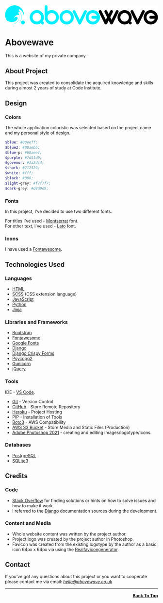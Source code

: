 ![Abovewave](https://raw.githubusercontent.com/KarolSliwka/Abovewave/main/media/logotype/abovewave.png)
# Abovewave
This is a website of my private company.

## About Project
This project was created to consolidate the acquired knowledge and skills during almost 2 years of study at Code Institute.

## Design

### Colors
The whole application coloristic was selected based on the project name and my personal style of design.
```bash
$blue: #00eeff;
$blue2: #00aebb;
$blue-p: #68aeef;
$purple: #7d51d9;
$govenor: #3a2dc4;
$shark: #212529;
$white: #fff;
$black: #000;
$light-grey: #f7f7f7;
$dark-grey: #d9d9d9;
```

### Fonts

In this project, I've decided to use two different fonts.

For titles  I've used -
[Montserrat](https://fonts.google.com/specimen/Montserrat?thickness=7&preview.text=&preview.text_type=custom&query=Montserrat) font. \
For other text, I've used - [Lato](https://fonts.google.com/specimen/Lato?thickness=7&preview.text=&preview.text_type=custom&query=Lato) font.

### Icons
I have used a [Fontawesome](https://fontawesome.com).

## Technologies Used

### Languages

- [HTML](https://developer.mozilla.org/en-US/docs/Web/HTML)
- [SCSS](https://sass-lang.co) (CSS extension language)
- [JavaScript](https://www.javascript.com)
- [Python](https://www.python.org)
- [Jinja](https://jinja.palletsprojects.com/en/2.10.x/)

### Libraries and Frameworks

- [Bootstrap](https://getbootstrap.com)
- [Fontawesome](https://fontawesome.com)
- [Google Fonts](https://fonts.google.com)
- [Django](https://www.djangoproject.com)
- [Django Crispy Forms](https://django-crispy-forms.readthedocs.io/en/latest/)
- [Psycopg2](https://pypi.org/project/psycopg2/)
- [Gunicorn](https://pypi.org/project/gunicorn/)
- [jQuery](https://jquery.com)

### Tools

IDE - [VS Code](https://code.visualstudio.com).

- [Git](https://git-scm.com) - Version Control
- [GitHub](https://github.com) - Store Remote Repository
- [Heroku](https://www.heroku.com) - Project Hosting
- [PIP](https://pypi.org/project/pip/) - Installation of Tools
- [Boto3](https://boto3.amazonaws.com/v1/documentation/api/latest/index.html) - AWS Compatibility
- [AWS S3 Bucket](https://aws.amazon.com/s3/) - Store Media and Static Files (Production)
- [Adobe Photoshop 2021](https://www.googleadservices.com/pagead/aclk?sa=L&ai=DChcSEwi1jtO-lYjtAhWRtu0KHVSdBuIYABAMGgJkZw&ae=2&ohost=www.google.com&cid=CAESQeD26XjYo-QzyoB2wcpxICKBRcP9GrB4c8gAn9paIaX33r0xVThzoIuEVAd5W9NMGzIpEnaxYR6rGHmVm3Xs6HqK&sig=AOD64_0qloXz9J7Jl2Hmpb5xL3Ar0APH5w&q&adurl&ved=2ahUKEwiXncq-lYjtAhV-ShUIHTryBD0Q0Qx6BAgSEAE&dct=1) - creating and editing images/logotype/icons.

### Databases

- [PostgreSQL](https://www.postgresql.org)
- [SQLite3](https://www.sqlite.org/index.html)

## Credits

### Code

- [Stack Overflow](https://stackoverflow.com/) for finding solutions or hints on how to solve issues and how to make it work.
- I referred to the [Django](https://docs.djangoproject.com/en/3.1/) documentation sources during the development.

### Content and Media

- Whole website content was written by the project author.
- Project logo was created by the project author in Photoshop.
- Favicon was created from the existing logotype by the author as a basic icon 64px x 64px via using the [Realfavicongenerator](https://realfavicongenerator.net).

## Contact

If you've got any questions about this project or you want to cooperate please contact me via email: *hello@abovewave.co.uk*

---

<div align="right">
    <b><a href="#arctic-school-">Back To Top</a></b>
</div>
